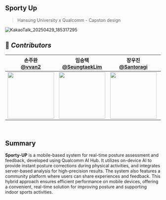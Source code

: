 ## Sporty Up
> Hansung University x Qualcomm - Capston design 

![KakaoTalk_20250429_185317295](https://github.com/user-attachments/assets/8f247b34-db36-4c8e-bbae-c82691c88b2c)


## 🍨 *****Contributors*****
| 손주완 <br> [@vvan2](https://github.com/vvan2) | 임승택 <br> [@SeungtaekLim](https://github.com/SeungtaekLim) | 장우진 <br> [@Santoragi](https://github.com/Santoragi) | 황준현 <br> [@Hwnsgus](https://github.com/Hwnsgus) |
|:---:|:---:|:---:|:---:|
| <img width="150" src="https://avatars.githubusercontent.com/u/113279387?v=4"/> | <img width="150" src="https://avatars.githubusercontent.com/u/172005208?v=4"/> | <img width="150" src="https://avatars.githubusercontent.com/u/147162427?v=4"/> | <img width="150" src="https://avatars.githubusercontent.com/u/90452546?v=4"/> |
<br>

## Summary
**Sporty-UP** is a mobile-based system for real-time posture assessment and feedback, developed using Qualcomm AI Hub. It utilizes on-device AI to provide instant posture corrections during physical activities, and integrates server-based analysis for high-precision results. The system also features a community platform where users can share experiences and feedback. This hybrid approach ensures efficient performance on mobile devices, offering a convenient, real-time solution for improving posture and supporting indoor sports activities.







<!--

**Here are some ideas to get you started:**

🙋‍♀️ A short introduction - what is your organization all about?
🌈 Contribution guidelines - how can the community get involved?
👩‍💻 Useful resources - where can the community find your docs? Is there anything else the community should know?
🍿 Fun facts - what does your team eat for breakfast?
🧙 Remember, you can do mighty things with the power of [Markdown](https://docs.github.com/github/writing-on-github/getting-started-with-writing-and-formatting-on-github/basic-writing-and-formatting-syntax)
-->
